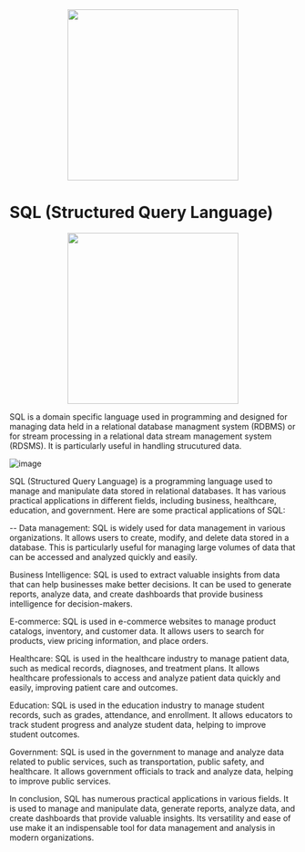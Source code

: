 <div id="header" align="center">
  <img src="https://media.giphy.com/media/vISmwpBJUNYzukTnVx/giphy.gif" width="300"/>
</div>

# SQL (Structured Query Language)

<div id="header" align="center">
  <img src="https://media.giphy.com/media/kPrlykW2TpVU4HWx2O/giphy.gif" width="300"/>
</div>

SQL is a domain specific language used in programming and designed for managing data held in a relational database managment system (RDBMS) or for stream processing in a relational data stream management system (RDSMS). It is particularly useful in handling strucutured data. 

![image](https://user-images.githubusercontent.com/60937657/200197598-1b449d07-5885-49fe-b75c-500d733d5994.png)

SQL (Structured Query Language) is a programming language used to manage and manipulate data stored in relational databases. It has various practical applications in different fields, including business, healthcare, education, and government. Here are some practical applications of SQL:

-- Data management: SQL is widely used for data management in various organizations. It allows users to create, modify, and delete data stored in a database. This is particularly useful for managing large volumes of data that can be accessed and analyzed quickly and easily.

Business Intelligence: SQL is used to extract valuable insights from data that can help businesses make better decisions. It can be used to generate reports, analyze data, and create dashboards that provide business intelligence for decision-makers.

E-commerce: SQL is used in e-commerce websites to manage product catalogs, inventory, and customer data. It allows users to search for products, view pricing information, and place orders.

Healthcare: SQL is used in the healthcare industry to manage patient data, such as medical records, diagnoses, and treatment plans. It allows healthcare professionals to access and analyze patient data quickly and easily, improving patient care and outcomes.

Education: SQL is used in the education industry to manage student records, such as grades, attendance, and enrollment. It allows educators to track student progress and analyze student data, helping to improve student outcomes.

Government: SQL is used in the government to manage and analyze data related to public services, such as transportation, public safety, and healthcare. It allows government officials to track and analyze data, helping to improve public services.

In conclusion, SQL has numerous practical applications in various fields. It is used to manage and manipulate data, generate reports, analyze data, and create dashboards that provide valuable insights. Its versatility and ease of use make it an indispensable tool for data management and analysis in modern organizations.
